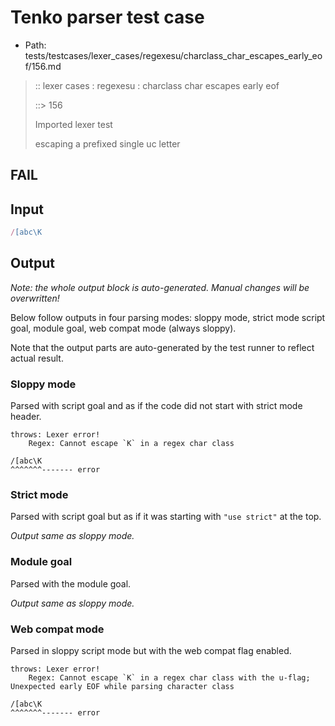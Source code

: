 # Tenko parser test case

- Path: tests/testcases/lexer_cases/regexesu/charclass_char_escapes_early_eof/156.md

> :: lexer cases : regexesu : charclass char escapes early eof
>
> ::> 156
>
> Imported lexer test
>
> escaping a prefixed single uc letter

## FAIL

## Input

`````js
/[abc\K
`````

## Output

_Note: the whole output block is auto-generated. Manual changes will be overwritten!_

Below follow outputs in four parsing modes: sloppy mode, strict mode script goal, module goal, web compat mode (always sloppy).

Note that the output parts are auto-generated by the test runner to reflect actual result.

### Sloppy mode

Parsed with script goal and as if the code did not start with strict mode header.

`````
throws: Lexer error!
    Regex: Cannot escape `K` in a regex char class

/[abc\K
^^^^^^^------- error
`````

### Strict mode

Parsed with script goal but as if it was starting with `"use strict"` at the top.

_Output same as sloppy mode._

### Module goal

Parsed with the module goal.

_Output same as sloppy mode._

### Web compat mode

Parsed in sloppy script mode but with the web compat flag enabled.

`````
throws: Lexer error!
    Regex: Cannot escape `K` in a regex char class with the u-flag; Unexpected early EOF while parsing character class

/[abc\K
^^^^^^^------- error
`````


